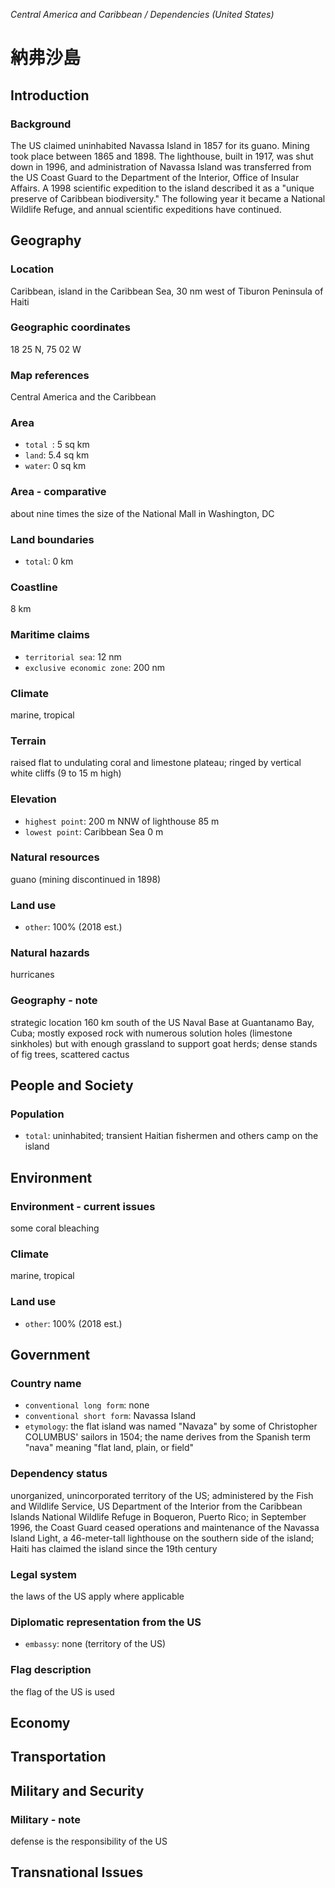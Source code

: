 _Central America and Caribbean / Dependencies (United States)_

# 納弗沙島

## Introduction

### Background
The US claimed uninhabited Navassa Island in 1857 for its guano. Mining took place between 1865 and 1898. The lighthouse, built in 1917, was shut down in 1996, and administration of Navassa Island was transferred from the US Coast Guard to the Department of the Interior, Office of Insular Affairs. A 1998 scientific expedition to the island described it as a "unique preserve of Caribbean biodiversity." The following year it became a National Wildlife Refuge, and annual scientific expeditions have continued.

## Geography

### Location
Caribbean, island in the Caribbean Sea, 30 nm west of Tiburon Peninsula of Haiti

### Geographic coordinates
18 25 N, 75 02 W

### Map references
Central America and the Caribbean

### Area
- `total `: 5 sq km
- `land`: 5.4 sq km
- `water`: 0 sq km

### Area - comparative
about nine times the size of the National Mall in Washington, DC

### Land boundaries
- `total`: 0 km

### Coastline
8 km

### Maritime claims
- `territorial sea`: 12 nm
- `exclusive economic zone`: 200 nm

### Climate
marine, tropical

### Terrain
raised flat to undulating coral and limestone plateau; ringed by vertical white cliffs (9 to 15 m high)

### Elevation
- `highest point`: 200 m NNW of lighthouse 85 m
- `lowest point`: Caribbean Sea 0 m

### Natural resources
guano (mining discontinued in 1898)

### Land use
- `other`: 100% (2018 est.)

### Natural hazards
hurricanes

### Geography - note
strategic location 160 km south of the US Naval Base at Guantanamo Bay, Cuba; mostly exposed rock with numerous solution holes (limestone sinkholes) but with enough grassland to support goat herds; dense stands of fig trees, scattered cactus

## People and Society

### Population
- `total`: uninhabited; transient Haitian fishermen and others camp on the island

## Environment

### Environment - current issues
some coral bleaching

### Climate
marine, tropical

### Land use
- `other`: 100% (2018 est.)

## Government

### Country name
- `conventional long form`: none
- `conventional short form`: Navassa Island
- `etymology`: the flat island was named "Navaza" by some of Christopher COLUMBUS' sailors in 1504; the name derives from the Spanish term "nava" meaning "flat land, plain, or field"

### Dependency status
unorganized, unincorporated territory of the US; administered by the Fish and Wildlife Service, US Department of the Interior from the Caribbean Islands National Wildlife Refuge in Boqueron, Puerto Rico; in September 1996, the Coast Guard ceased operations and maintenance of the Navassa Island Light, a 46-meter-tall lighthouse on the southern side of the island; Haiti has claimed the island since the 19th century

### Legal system
the laws of the US apply where applicable

### Diplomatic representation from the US
- `embassy`: none (territory of the US)

### Flag description
the flag of the US is used

## Economy

## Transportation

## Military and Security

### Military - note
defense is the responsibility of the US

## Transnational Issues

